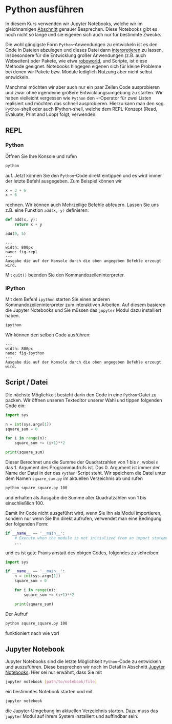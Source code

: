 # Python ausführen

In diesem Kurs verwenden wir Jupyter Notebooks, welche wir im gleichnamigen [Abschnitt](sec-jupyter-notebooks) genauer Besprechen.
Diese Notebooks gibt es noch nicht so lange und sie eigenen sich auch nur für bestimmte Zwecke.

Die wohl gängigste Form ``Python``-Anwendungen zu entwickeln ist es den Code in Dateien abzulegen und dieses Datei dann [interpretieren](def-interpreter) zu lassen. 
Insbesondere für die Entwicklung großer Anwendungen (z.B. auch Webseiten) oder Pakete, wie etwa [roboworld](https://github.com/BZoennchen/robo-world), und Scripte, ist diese Methode geeignet.
Notebooks hingegen eigenen sich für kleine Probleme bei denen wir Pakete bzw. Module lediglich Nutzung aber nicht selbst entwickeln.

Manchmal möchten wir aber auch nur ein paar Zeilen Code ausprobieren und zwar ohne irgendeine größere Entwicklungsumgebung zu starten.
Wir haben vielleicht vergessen wie ``Python`` den ``+``-Operator für zwei Listen realisiert und möchten das schnell ausprobieren.
Hierzu kann man den sog. ``Python``-shell oder auch IPython-shell, welche dem REPL-Konzept (Read, Evaluate, Print and Loop) folgt, verwenden.

## REPL

### Python

Öffnen Sie Ihre Konsole und rufen

```sh
python
```

auf.
Jetzt können Sie den ``Python``-Code direkt eintippen und es wird immer der letzte Befehl ausgegeben.
Zum Beispiel können wir

```python
x = 3 + 6
x + 6
```

rechnen.
Wir können auch Mehrzeilige Befehle abfeuern.
Lassen Sie uns z.B. eine Funktion ``add(x, y)`` definieren:

```python
def add(x, y):
    return x + y

add(9, 5)
```

```{figure} ../../figs/python-tutorial/environment/repl.png
---
width: 800px
name: fig-repl
---
Ausgabe die auf der Konsole durch die oben angegeben Befehle erzeugt wird.
```

Mit ``quit()`` beenden Sie den Kommandozeileninterpreter.

### IPython

Mit dem Befehl ``ipython`` starten Sie einen anderen Kommandozeileninterpreter zum interaktiven Arbeiten.
Auf diesem basieren die Jupyter Notebooks und Sie müssen das ``jupyter`` Modul dazu installiert haben.

```sh
ipython
```

Wir können den selben Code ausführen:

```{figure} ../../figs/python-tutorial/environment/ipython.png
---
width: 800px
name: fig-ipython
---
Ausgabe die auf der Konsole durch die oben angegeben Befehle erzeugt wird.
```

## Script / Datei

Die nächste Möglichkeit besteht darin den Code in eine ``Python``-Datei zu packen.
Wir öffnen unseren Texteditor unserer Wahl und tippen folgenden Code ein:

```python
import sys

n = int(sys.argv[1])
square_sum = 0

for i in range(n):
    square_sum += (i+1)**2

print(square_sum)
```

Dieser Berechnet uns die Summe der Quadratzahlen von 1 bis ``n``, wobei ``n`` das 1. Argument des Programmaufrufs ist.
Das 0. Argument ist immer der Name der Datei in der das ``Python``-Script steht.
Wir speichern die Datei unter dem Namen ``square_sum.py`` im aktuellen Verzeichnis ab und rufen

```sh
python square_square.py 100
```

und erhalten als Ausgabe die Summe aller Quadratzahlen von 1 bis einschließlich 100.

Damit Ihr Code nicht ausgeführt wird, wenn Sie Ihn als Modul importieren, sondern nur wenn Sie Ihn direkt aufrufen, verwendet man eine Bedingung der folgenden Form:

```python
if __name__ == '__main__':
    # Execute when the module is not initialized from an import statement.
    ...
```

und es ist gute Praxis anstatt des obigen Codes, folgendes zu schreiben:

```python
import sys

if __name__ == '__main__':
    n = int(sys.argv[1])
    square_sum = 0

    for i in range(n):
        square_sum += (i+1)**2

    print(square_sum)
```

Der Aufruf 

```sh
python square_square.py 100
```

funktioniert nach wie vor!

## Jupyter Notebook

Jupyter Notebooks sind die letzte Möglichkeit ``Python``-Code zu entwickeln und auszuführen.
Diese besprechen wir noch im Detail in Abschnitt [Jupyter Notebooks](sec-jupyter-notebooks).
Hier sei nur erwähnt, dass Sie mit

```sh
jupyter notebook [path/to/notebook/file]
```

ein bestimmtes Notebook starten und mit 

```sh
jupyter notebook
```

die Jupyter-Umgebung im aktuellen Verzeichnis starten.
Dazu muss das ``jupyter`` Modul auf Ihrem System installiert und auffindbar sein.